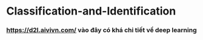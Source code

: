 # Classification-and-Identification
### https://d2l.aivivn.com/ vào đây có khá chi tiết về deep learning
